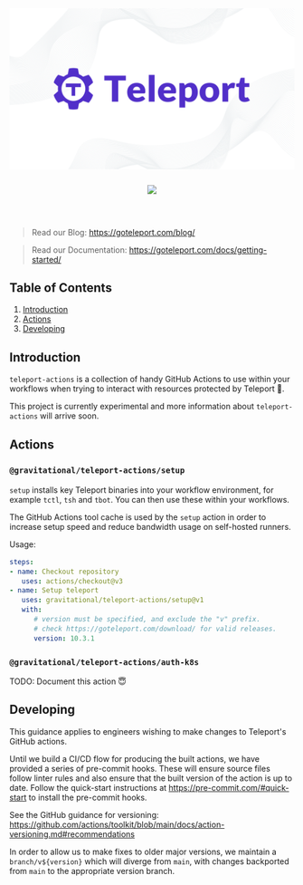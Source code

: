 <div align="center">
   <img src="./assets/img/readme-header.png" width=750/>
   <div align="center" style="padding: 25px">
      <a href="https://www.apache.org/licenses/LICENSE-2.0">
      <img src="https://img.shields.io/badge/Apache-2.0-red.svg" />
      </a>
   </div>
</div>
</br>

> Read our Blog: <https://goteleport.com/blog/>

> Read our Documentation: <https://goteleport.com/docs/getting-started/>

## Table of Contents

1. [Introduction](#introduction)
1. [Actions](#actions)
1. [Developing](#developing)

## Introduction

`teleport-actions` is a collection of handy GitHub Actions to use within your
workflows when trying to interact with resources protected by Teleport 🚀.

This project is currently experimental and more information about
`teleport-actions` will arrive soon.

## Actions

### `@gravitational/teleport-actions/setup`

`setup` installs key Teleport binaries into your workflow environment, for
example `tctl`, `tsh` and `tbot`. You can then use these within your workflows.

The GitHub Actions tool cache is used by the `setup` action in order to increase
setup speed and reduce bandwidth usage on self-hosted runners.

Usage:

```yaml
steps:
- name: Checkout repository
   uses: actions/checkout@v3
- name: Setup teleport
   uses: gravitational/teleport-actions/setup@v1
   with:
      # version must be specified, and exclude the "v" prefix.
      # check https://goteleport.com/download/ for valid releases.
      version: 10.3.1
```

### `@gravitational/teleport-actions/auth-k8s`

TODO: Document this action 😇

## Developing

This guidance applies to engineers wishing to make changes to Teleport's
GitHub actions.

Until we build a CI/CD flow for producing the built actions, we have provided
a series of pre-commit hooks. These will ensure source files follow linter rules
and also ensure that the built version of the action is up to date. Follow the
quick-start instructions at <https://pre-commit.com/#quick-start> to install
the pre-commit hooks.

See the GitHub guidance for versioning:
<https://github.com/actions/toolkit/blob/main/docs/action-versioning.md#recommendations>

In order to allow us to make fixes to older major versions, we maintain a
`branch/v${version}` which will diverge from `main`, with changes backported
from `main` to the appropriate version branch.

